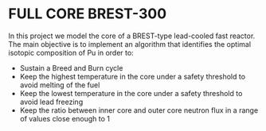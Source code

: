 # FULL CORE BREST-300

In this project we model the core of a BREST-type lead-cooled fast reactor. The main objective is to implement an algorithm that identifies the optimal isotopic composition of Pu in order to:

- Sustain a Breed and Burn cycle
- Keep the highest temperature in the core under a safety threshold to avoid melting of the fuel
- Keep the lowest temperature in the core under a safety threshold to avoid lead freezing
- Keep the ratio between inner core and outer core neutron flux in a range of values close enough to 1


